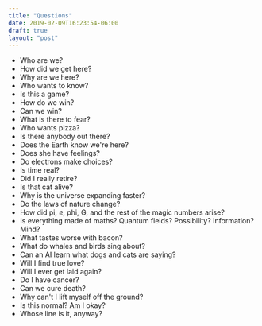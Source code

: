 ```yaml
---
title: "Questions"
date: 2019-02-09T16:23:54-06:00
draft: true
layout: "post"
---
```


- Who are we?
- How did we get here?
- Why are we here?
- Who wants to know?
- Is this a game?
- How do we win?
- Can we win?
- What is there to fear?
- Who wants pizza?
- Is there anybody out there?
- Does the Earth know we're here?
- Does she have feelings?
- Do electrons make choices?
- Is time real?
- Did I really retire?
- Is that cat alive?
- Why is the universe expanding faster?
- Do the laws of nature change?
- How did pi, *e*, phi, G, and the rest of the magic numbers arise?
- Is everything made of maths? Quantum fields? Possibility? Information? Mind?
- What tastes worse with bacon?
- What do whales and birds sing about?
- Can an AI learn what dogs and cats are saying?
- Will I find true love?
- Will I ever get laid again?
- Do I have cancer?
- Can we cure death?
- Why can't I lift myself off the ground?
- Is this normal? Am I okay?
- Whose line is it, anyway?
